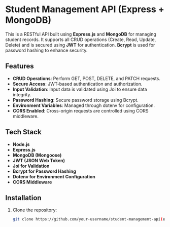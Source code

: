 # Student Management API (Express + MongoDB)

This is a RESTful API built using **Express.js** and **MongoDB** for managing student records. It supports all CRUD operations (Create, Read, Update, Delete) and is secured using **JWT** for authentication. **Bcrypt** is used for password hashing to enhance security.

## Features

- **CRUD Operations**: Perform GET, POST, DELETE, and PATCH requests.
- **Secure Access**: JWT-based authentication and authorization.
- **Input Validation**: Input data is validated using Joi to ensure data integrity.
- **Password Hashing**: Secure password storage using Bcrypt.
- **Environment Variables**: Managed through dotenv for configuration.
- **CORS Enabled**: Cross-origin requests are controlled using CORS middleware.

## Tech Stack

- **Node.js**
- **Express.js**
- **MongoDB (Mongoose)**
- **JWT (JSON Web Token)**
- **Joi for Validation**
- **Bcrypt for Password Hashing**
- **Dotenv for Environment Configuration**
- **CORS Middleware**

## Installation

1. Clone the repository:
   ```bash
   git clone https://github.com/your-username/student-management-api(express-mongodb).git
